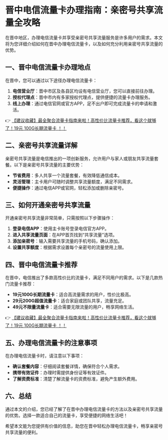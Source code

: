 # 晋中电信流量卡办理指南：亲密号共享流量全攻略

在晋中地区，办理电信流量卡并享受亲密号共享流量服务是许多用户的需求。本文将为您详细介绍如何在晋中办理电信流量卡，以及如何充分利用亲密号共享流量的优势。

## 一、晋中电信流量卡办理地点

在晋中，您可以通过以下途径办理电信流量卡：

1. **电信营业厅**：晋中市区及各县区均设有电信营业厅，您可以直接前往办理。
2. **授权代理点**：晋中市内有多家授权代理点，提供便捷的流量卡办理服务。
3. **线上办理**：通过电信官网或官方APP，足不出户即可完成流量卡的申请和激活。

👉 [【建议收藏】最全聚合流量卡指南来啦！高性价比流量卡推荐，看这个就够了！19元 100G长期流量卡 ！！](https://bit.ly/Liuliangka)

## 二、亲密号共享流量详解

亲密号共享流量是电信推出的一项创新服务，允许用户与家人或朋友共享流量套餐。以下是亲密号共享流量的主要优势：

- **节省费用**：多人共享一个流量套餐，有效降低通信成本。
- **灵活管理**：主卡用户可随时调整共享流量额度，满足不同需求。
- **便捷操作**：通过电信APP或官网，轻松添加或删除亲密号。

## 三、如何开通亲密号共享流量

开通亲密号共享流量非常简单，只需按照以下步骤操作：

1. **登录电信APP**：使用主卡账号登录电信官方APP。
2. **进入共享流量页面**：在APP首页找到“共享流量”选项。
3. **添加亲密号**：输入需要共享流量的手机号码，确认添加。
4. **设置共享额度**：根据需求设置每个亲密号的流量使用上限。

## 四、晋中电信流量卡推荐

在晋中，电信推出了多款高性价比的流量卡，满足不同用户的需求。以下是几款热门流量卡推荐：

- **19元100G长期流量卡**：适合高流量需求的用户，性价比极高。
- **29元200G超值流量卡**：适合家庭或团队共享，流量充足。
- **49元不限量流量卡**：适合需要无限流量的用户，畅享网络生活。

👉 [【建议收藏】最全聚合流量卡指南来啦！高性价比流量卡推荐，看这个就够了！19元 100G长期流量卡 ！！](https://bit.ly/Liuliangka)

## 五、办理电信流量卡的注意事项

在办理电信流量卡时，请注意以下事项：

- **确认套餐内容**：仔细阅读套餐详情，确保符合个人需求。
- **携带有效证件**：办理时需提供身份证等有效证件。
- **了解资费标准**：清楚了解流量卡的资费标准，避免产生额外费用。

## 六、总结

通过本文的介绍，您已经了解了在晋中办理电信流量卡的方法以及亲密号共享流量的优势。选择一款适合自己的流量卡，享受便捷的网络生活吧！

希望本文能为您提供有价值的信息，助您在晋中轻松办理电信流量卡，畅享亲密号共享流量的便利。